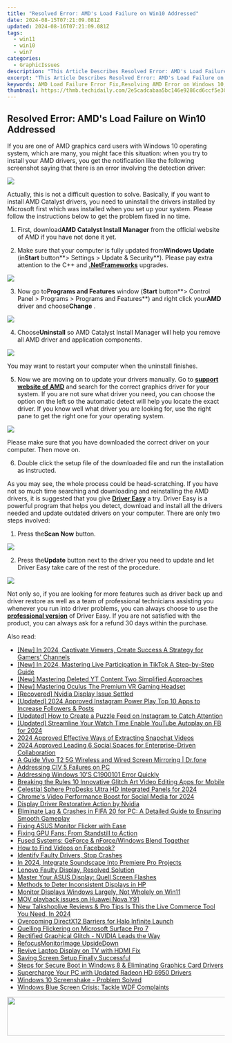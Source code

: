 ```yaml
---
title: "Resolved Error: AMD's Load Failure on Win10 Addressed"
date: 2024-08-15T07:21:09.081Z
updated: 2024-08-16T07:21:09.081Z
tags:
  - win11
  - win10
  - win7
categories:
  - GraphicIssues
description: "This Article Describes Resolved Error: AMD's Load Failure on Win10 Addressed"
excerpt: "This Article Describes Resolved Error: AMD's Load Failure on Win10 Addressed"
keywords: AMD Load Failure Error Fix,Resolving AMD Error on Windows 10,Load Failure Solution for AMD on Win10,Troubleshooting AMD System Crash in Windows 10,Fixed AMD Load Issue in Windows Environment,How to Address AMD's Load Failure Problem,Solutions to Resolve AMD Error in Windows 10
thumbnail: https://thmb.techidaily.com/2e5cadcabaa5bc146e9286cd6ccf5e30c43742afdff538e1080a5add013b39bf.jpg
---
```


## Resolved Error: AMD's Load Failure on Win10 Addressed

If you are one of AMD graphics card users with Windows 10 operating system, which are many, you might face this situation: when you try to install your AMD drivers, you get the notification like the following screenshot saying that there is an error involving the detection driver:
  
![](https://images.drivereasy.com/wp-content/uploads/2016/11/failed-to-load-detection-driver.png)
  
 Actually, this is not a difficult question to solve. Basically, if you want to install AMD Catalyst drivers, you need to uninstall the drivers installed by Microsoft first which was installed when you set up your system. Please follow the instructions below to get the problem fixed in no time.
  
 1) First, download**AMD Catalyst Install Manager** from the official website of AMD if you have not done it yet.
  
 2) Make sure that your computer is fully updated from**Windows Update** (in**Start** button**\> Settings > Update & Security**). Please pay extra attention to the C++ and [**.NetFrameworks**](https://tools.techidaily.com/drivereasy/download/) upgrades.
  
![](https://images.drivereasy.com/wp-content/uploads/2016/11/check-for-update-in-windows-10-600x481.jpg)

 3) Now go to**Programs and Features** window (**Start** button**\> Control Panel > Programs > Programs and Features**) and right click your**AMD** driver and choose**Change** .
  
![](https://images.drivereasy.com/wp-content/uploads/2016/11/control-panel-programs-programs-and-features-change-amd.jpg)

 4) Choose**Uninstall** so AMD Catalyst Install Manager will help you remove all AMD driver and application components.
  
![](https://images.drivereasy.com/wp-content/uploads/2016/11/amd-catalyst-install-manager.jpg)
  
 You may want to restart your computer when the uninstall finishes.
  
 5) Now we are moving on to update your drivers manually. Go to **[support website of AMD](http://support.amd.com/en-us/download)**  and search for the correct graphics driver for your system. If you are not sure what driver you need, you can choose the option on the left so the automatic detect will help you locate the exact driver. If you know well what driver you are looking for, use the right pane to get the right one for your operating system.
  
![](https://images.drivereasy.com/wp-content/uploads/2016/11/support-website-of-amd.jpg)
  
 Please make sure that you have downloaded the correct driver on your computer. Then move on.
  
 6) Double click the setup file of the downloaded file and run the installation as instructed.
  
 As you may see, the whole process could be head-scratching. If you have not so much time searching and downloading and reinstalling the AMD drivers, it is suggested that you give [**Driver Easy**](https://tools.techidaily.com/drivereasy/download/) a try. Driver Easy is a powerful program that helps you detect, download and install all the drivers needed and update outdated drivers on your computer. There are only two steps involved:
  
 1) Press the**Scan Now** button.
  
![](https://images.drivereasy.com/wp-content/uploads/2017/04/img_58e899261a7fe.png)

 2) Press the**Update** button next to the driver you need to update and let Driver Easy take care of the rest of the procedure.
  
![](https://images.drivereasy.com/wp-content/uploads/2017/04/img_58e899330fa48.jpg)

 Not only so, if you are looking for more features such as driver back up and driver restore as well as a team of professional technicians assisting you whenever you run into driver problems, you can always choose to use the [**professional version**](https://tools.techidaily.com/drivereasy/download/) of Driver Easy. If you are not satisfied with the product, you can always ask for a refund 30 days within the purchase.

<ins class="adsbygoogle"
     style="display:block"
     data-ad-format="autorelaxed"
     data-ad-client="ca-pub-7571918770474297"
     data-ad-slot="1223367746"></ins>



<ins class="adsbygoogle"
     style="display:block"
     data-ad-client="ca-pub-7571918770474297"
     data-ad-slot="8358498916"
     data-ad-format="auto"
     data-full-width-responsive="true"></ins>





<span class="atpl-alsoreadstyle">Also read:</span>
<div><ul>
<li><a href="https://facebook-record-videos.techidaily.com/new-in-2024-captivate-viewers-create-success-a-strategy-for-gamers-channels/"><u>[New] In 2024, Captivate Viewers, Create Success  A Strategy for Gamers' Channels</u></a></li>
<li><a href="https://tiktok-videos.techidaily.com/new-in-2024-mastering-live-participation-in-tiktok-a-step-by-step-guide/"><u>[New] In 2024, Mastering Live Participation in TikTok  A Step-by-Step Guide</u></a></li>
<li><a href="https://youtube-docs.techidaily.com/astering-deleted-yt-content-two-simplified-approaches/"><u>[New] Mastering Deleted YT Content  Two Simplified Approaches</u></a></li>
<li><a href="https://extra-approaches.techidaily.com/new-mastering-oculus-the-premium-vr-gaming-headset/"><u>[New] Mastering Oculus  The Premium VR Gaming Headset</u></a></li>
<li><a href="https://graphic-issues.techidaily.com/recovered-nvidia-display-issue-settled/"><u>[Recovered] Nvidia Display Issue Settled</u></a></li>
<li><a href="https://instagram-video-recordings.techidaily.com/updated-2024-approved-instagram-power-play-top-10-apps-to-increase-followers-and-posts/"><u>[Updated] 2024 Approved  Instagram Power Play  Top 10 Apps to Increase Followers & Posts</u></a></li>
<li><a href="https://instagram-clips.techidaily.com/updated-how-to-create-a-puzzle-feed-on-instagram-to-catch-attention/"><u>[Updated] How to Create a Puzzle Feed on Instagram to Catch Attention</u></a></li>
<li><a href="https://facebook-video-content.techidaily.com/updated-streamline-your-watch-time-enable-youtube-autoplay-on-fb-for-2024/"><u>[Updated] Streamline Your Watch Time  Enable YouTube Autoplay on FB for 2024</u></a></li>
<li><a href="https://snapchat-videos.techidaily.com/2024-approved-effective-ways-of-extracting-snapchat-videos/"><u>2024 Approved  Effective Ways of Extracting Snapchat Videos</u></a></li>
<li><a href="https://extra-support.techidaily.com/2024-approved-leading-6-social-spaces-for-enterprise-driven-collaboration/"><u>2024 Approved  Leading 6 Social Spaces for Enterprise-Driven Collaboration</u></a></li>
<li><a href="https://screen-mirror.techidaily.com/a-guide-vivo-t2-5g-wireless-and-wired-screen-mirroring-drfone-by-drfone-android/"><u>A Guide Vivo T2 5G Wireless and Wired Screen Mirroring | Dr.fone</u></a></li>
<li><a href="https://graphic-issues.techidaily.com/addressing-civ-5-failures-on-pc/"><u>Addressing CIV 5 Failures on PC</u></a></li>
<li><a href="https://graphic-issues.techidaily.com/addressing-windows-10s-c1900101-error-quickly/"><u>Addressing Windows 10'S C1900101 Error Quickly</u></a></li>
<li><a href="https://ai-vdieo-software.techidaily.com/breaking-the-rules-10-innovative-glitch-art-video-editing-apps-for-mobile/"><u>Breaking the Rules 10 Innovative Glitch Art Video Editing Apps for Mobile</u></a></li>
<li><a href="https://extra-lessons.techidaily.com/celestial-sphere-prodesks-ultra-hd-integrated-panels-for-2024/"><u>Celestial Sphere ProDesks  Ultra HD Integrated Panels for 2024</u></a></li>
<li><a href="https://facebook-video-content.techidaily.com/chromes-video-performance-boost-for-social-media-for-2024/"><u>Chrome's Video Performance Boost for Social Media for 2024</u></a></li>
<li><a href="https://graphic-issues.techidaily.com/display-driver-restorative-action-by-nvidia/"><u>Display Driver Restorative Action by Nvidia</u></a></li>
<li><a href="https://win-answers.techidaily.com/eliminate-lag-and-crashes-in-fifa-20-for-pc-a-detailed-guide-to-ensuring-smooth-gameplay/"><u>Eliminate Lag & Crashes in FIFA 20 for PC: A Detailed Guide to Ensuring Smooth Gameplay</u></a></li>
<li><a href="https://graphic-issues.techidaily.com/fixing-asus-monitor-flicker-with-ease/"><u>Fixing ASUS Monitor Flicker with Ease</u></a></li>
<li><a href="https://graphic-issues.techidaily.com/fixing-gpu-fans-from-standstill-to-action/"><u>Fixing GPU Fans: From Standstill to Action</u></a></li>
<li><a href="https://graphic-issues.techidaily.com/fused-systems-geforce-and-nforcewindows-blend-together/"><u>Fused Systems: GeForce & nForce/Windows Blend Together</u></a></li>
<li><a href="https://facebook-video-recording.techidaily.com/how-to-find-videos-on-facebook/"><u>How to Find Videos on Facebook?</u></a></li>
<li><a href="https://graphic-issues.techidaily.com/identify-faulty-drivers-stop-crashes/"><u>Identify Faulty Drivers, Stop Crashes</u></a></li>
<li><a href="https://extra-guidance.techidaily.com/in-2024-integrate-soundscape-into-premiere-pro-projects/"><u>In 2024, Integrate Soundscape Into Premiere Pro Projects</u></a></li>
<li><a href="https://graphic-issues.techidaily.com/lenovo-faulty-display-resolved-solution/"><u>Lenovo Faulty Display, Resolved Solution</u></a></li>
<li><a href="https://graphic-issues.techidaily.com/master-your-asus-display-quell-screen-flashes/"><u>Master Your ASUS Display: Quell Screen Flashes</u></a></li>
<li><a href="https://graphic-issues.techidaily.com/methods-to-deter-inconsistent-displays-in-hp/"><u>Methods to Deter Inconsistent Displays in HP</u></a></li>
<li><a href="https://graphic-issues.techidaily.com/monitor-displays-windows-largely-not-wholely-on-win11/"><u>Monitor Displays Windows Largely, Not Wholely on Win11</u></a></li>
<li><a href="https://review-topics.techidaily.com/mov-playback-issues-on-huawei-nova-y91-by-aiseesoft-video-converter-play-mov-on-android/"><u>MOV playback issues on Huawei Nova Y91</u></a></li>
<li><a href="https://ai-live-streaming.techidaily.com/new-talkshoplive-reviews-and-pro-tips-is-this-the-live-commerce-tool-you-need-in-2024/"><u>New Talkshoplive Reviews & Pro Tips Is This the Live Commerce Tool You Need, In 2024</u></a></li>
<li><a href="https://graphic-issues.techidaily.com/overcoming-directx12-barriers-for-halo-infinite-launch/"><u>Overcoming DirectX12 Barriers for Halo Infinite Launch</u></a></li>
<li><a href="https://graphic-issues.techidaily.com/quelling-flickering-on-microsoft-surface-pro-7/"><u>Quelling Flickering on Microsoft Surface Pro 7</u></a></li>
<li><a href="https://graphic-issues.techidaily.com/rectified-graphical-glitch-nvidia-leads-the-way/"><u>Rectified Graphical Glitch - NVIDIA Leads the Way</u></a></li>
<li><a href="https://graphic-issues.techidaily.com/refocusmonitorimage-upsidedown/"><u>RefocusMonitorImage UpsideDown</u></a></li>
<li><a href="https://graphic-issues.techidaily.com/revive-laptop-display-on-tv-with-hdmi-fix/"><u>Revive Laptop Display on TV with HDMI Fix</u></a></li>
<li><a href="https://graphic-issues.techidaily.com/1719818203752-saving-screen-setup-finally-successful/"><u>Saving Screen Setup Finally Successful</u></a></li>
<li><a href="https://graphic-issues.techidaily.com/steps-for-secure-boot-in-windows-8-and-eliminating-graphics-card-drivers/"><u>Steps for Secure Boot in Windows 8 & Eliminating Graphics Card Drivers</u></a></li>
<li><a href="https://graphic-issues.techidaily.com/supercharge-your-pc-with-updated-radeon-hd-6950-drivers/"><u>Supercharge Your PC with Updated Radeon HD 6950 Drivers</u></a></li>
<li><a href="https://graphic-issues.techidaily.com/windows-10-screenshake-problem-solved/"><u>Windows 10 Screenshake - Problem Solved</u></a></li>
<li><a href="https://graphic-issues.techidaily.com/windows-blue-screen-crisis-tackle-wdf-complaints/"><u>Windows Blue Screen Crisis: Tackle WDF Complaints</u></a></li>
</ul></div>

<!-- affiliate ads begin -->
<a href="https://laganoo.pxf.io/c/5597632/1657399/16446" target="_top" id="1657399"><img src="//a.impactradius-go.com/display-ad/16446-1657399" border="0" alt="" width="728" height="90"/></a><img height="0" width="0" src="https://imp.pxf.io/i/5597632/1657399/16446" style="position:absolute;visibility:hidden;" border="0" />
<!-- affiliate ads end -->
